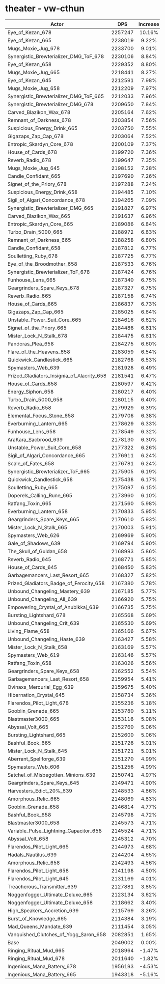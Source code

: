 # theater - vw-cthun
| Actor | DPS | Increase |
|---|:---:|:---:|
|Eye_of_Kezan_678|2257247|10.16%|
|Eye_of_Kezan_665|2238019|9.22%|
|Mugs_Moxie_Jug_678|2233700|9.01%|
|Synergistic_Brewterializer_DMG_ToF_678|2230106|8.84%|
|Eye_of_Kezan_658|2229352|8.80%|
|Mugs_Moxie_Jug_665|2218441|8.27%|
|Eye_of_Kezan_645|2212591|7.98%|
|Mugs_Moxie_Jug_658|2212209|7.97%|
|Synergistic_Brewterializer_DMG_ToF_665|2212033|7.96%|
|Synergistic_Brewterializer_DMG_678|2209650|7.84%|
|Carved_Blazikon_Wax_678|2205164|7.62%|
|Remnant_of_Darkness_678|2203854|7.56%|
|Suspicious_Energy_Drink_665|2203750|7.55%|
|Gigazaps_Zap_Cap_678|2203064|7.52%|
|Entropic_Skardyn_Core_678|2200109|7.37%|
|House_of_Cards_678|2199720|7.36%|
|Reverb_Radio_678|2199647|7.35%|
|Mugs_Moxie_Jug_645|2198152|7.28%|
|Candle_Confidant_665|2197690|7.26%|
|Signet_of_the_Priory_678|2197288|7.24%|
|Suspicious_Energy_Drink_658|2194485|7.10%|
|Sigil_of_Algari_Concordance_678|2194265|7.09%|
|Synergistic_Brewterializer_DMG_665|2191827|6.97%|
|Carved_Blazikon_Wax_665|2191637|6.96%|
|Entropic_Skardyn_Core_665|2189086|6.84%|
|Turbo_Drain_5000_665|2188972|6.83%|
|Remnant_of_Darkness_665|2188258|6.80%|
|Candle_Confidant_658|2187812|6.77%|
|Soulletting_Ruby_678|2187725|6.77%|
|Eye_of_the_Broodmother_658|2187533|6.76%|
|Synergistic_Brewterializer_ToF_678|2187424|6.76%|
|Funhouse_Lens_665|2187340|6.75%|
|Geargrinders_Spare_Keys_678|2187327|6.75%|
|Reverb_Radio_665|2187158|6.74%|
|House_of_Cards_665|2186837|6.73%|
|Gigazaps_Zap_Cap_665|2185025|6.64%|
|Unstable_Power_Suit_Core_665|2184616|6.62%|
|Signet_of_the_Priory_665|2184486|6.61%|
|Mister_Lock_N_Stalk_678|2184475|6.61%|
|Pandoras_Plea_658|2184275|6.60%|
|Flare_of_the_Heavens_658|2183059|6.54%|
|Quickwick_Candlestick_665|2182768|6.53%|
|Spymasters_Web_639|2181928|6.49%|
|Prized_Gladiators_Insignia_of_Alacrity_658|2181541|6.47%|
|House_of_Cards_658|2180597|6.42%|
|Energy_Siphon_658|2180217|6.40%|
|Turbo_Drain_5000_658|2180115|6.40%|
|Reverb_Radio_658|2179929|6.39%|
|Elemental_Focus_Stone_658|2179706|6.38%|
|Everburning_Lantern_665|2178629|6.33%|
|Funhouse_Lens_658|2178549|6.32%|
|AraKara_Sacbrood_639|2178130|6.30%|
|Unstable_Power_Suit_Core_658|2177322|6.26%|
|Sigil_of_Algari_Concordance_665|2176911|6.24%|
|Scale_of_Fates_658|2176781|6.24%|
|Synergistic_Brewterializer_ToF_665|2175905|6.19%|
|Quickwick_Candlestick_658|2175438|6.17%|
|Soulletting_Ruby_665|2175097|6.15%|
|Doperels_Calling_Rune_665|2173960|6.10%|
|Ratfang_Toxin_665|2171560|5.98%|
|Everburning_Lantern_658|2170833|5.95%|
|Geargrinders_Spare_Keys_665|2170610|5.93%|
|Mister_Lock_N_Stalk_665|2170003|5.91%|
|Spymasters_Web_626|2169969|5.90%|
|Gale_of_Shadows_639|2169794|5.90%|
|The_Skull_of_Guldan_658|2168993|5.86%|
|Reverb_Radio_645|2168771|5.85%|
|House_of_Cards_645|2168450|5.83%|
|Garbagemancers_Last_Resort_665|2168327|5.82%|
|Prized_Gladiators_Badge_of_Ferocity_658|2167380|5.78%|
|Unbound_Changeling_Mastery_639|2167185|5.77%|
|Unbound_Changeling_All_639|2166920|5.75%|
|Empowering_Crystal_of_Anubikkaj_639|2166735|5.75%|
|Bursting_Lightshard_678|2165568|5.69%|
|Unbound_Changeling_Crit_639|2165530|5.69%|
|Living_Flame_658|2165166|5.67%|
|Unbound_Changeling_Haste_639|2163427|5.58%|
|Mister_Lock_N_Stalk_658|2163169|5.57%|
|Spymasters_Web_619|2163146|5.57%|
|Ratfang_Toxin_658|2163026|5.56%|
|Geargrinders_Spare_Keys_658|2162552|5.54%|
|Garbagemancers_Last_Resort_658|2159954|5.41%|
|Ovinaxs_Mercurial_Egg_639|2159675|5.40%|
|Hibernation_Crystal_645|2158734|5.36%|
|Flarendos_Pilot_Light_678|2155236|5.18%|
|Gooblin_Grenade_665|2153780|5.11%|
|Blastmaster3000_665|2153116|5.08%|
|Abyssal_Volt_665|2152760|5.06%|
|Bursting_Lightshard_665|2152600|5.06%|
|Bashful_Book_665|2151726|5.01%|
|Mister_Lock_N_Stalk_645|2151721|5.01%|
|Aberrant_Spellforge_639|2151270|4.99%|
|Spymasters_Web_606|2151256|4.99%|
|Satchel_of_Misbegotten_Minions_639|2150741|4.97%|
|Geargrinders_Spare_Keys_645|2149471|4.90%|
|Harvesters_Edict_20%_639|2148533|4.86%|
|Amorphous_Relic_665|2148069|4.83%|
|Gooblin_Grenade_658|2146814|4.77%|
|Bashful_Book_658|2145798|4.72%|
|Blastmaster3000_658|2145573|4.71%|
|Variable_Pulse_Lightning_Capacitor_658|2145524|4.71%|
|Abyssal_Volt_658|2145312|4.70%|
|Flarendos_Pilot_Light_665|2144973|4.68%|
|Hadals_Nautilus_639|2144204|4.65%|
|Amorphous_Relic_658|2142493|4.56%|
|Flarendos_Pilot_Light_658|2141198|4.50%|
|Flarendos_Pilot_Light_645|2131169|4.01%|
|Treacherous_Transmitter_639|2127881|3.85%|
|Noggenfogger_Ultimate_Deluxe_665|2123134|3.62%|
|Noggenfogger_Ultimate_Deluxe_658|2118662|3.40%|
|High_Speakers_Accretion_639|2115769|3.26%|
|Burst_of_Knowledge_665|2114384|3.19%|
|Mad_Queens_Mandate_639|2111454|3.05%|
|Vanquished_Clutches_of_Yogg_Saron_658|2082851|1.65%|
|Base|2049002|0.00%|
|Ringing_Ritual_Mud_665|2018964|-1.47%|
|Ringing_Ritual_Mud_678|2011640|-1.82%|
|Ingenious_Mana_Battery_678|1956193|-4.53%|
|Ingenious_Mana_Battery_665|1943318|-5.16%|
